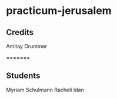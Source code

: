 # practicum-jerusalem

## Credits
Amitay Drummer

=======
## Students
Myriam Schulmann
Racheli Idan


